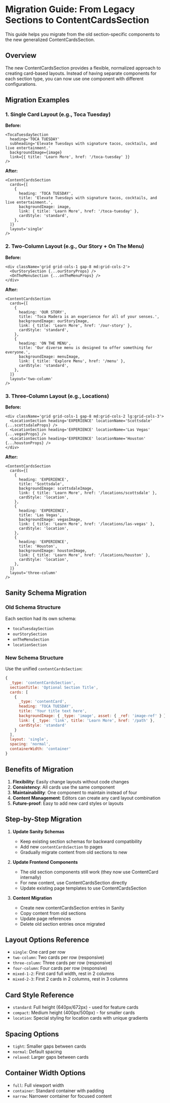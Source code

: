 # Migration Guide: From Legacy Sections to ContentCardsSection

This guide helps you migrate from the old section-specific components to the new generalized ContentCardsSection.

## Overview

The new ContentCardsSection provides a flexible, normalized approach to creating card-based layouts. Instead of having separate components for each section type, you can now use one component with different configurations.

## Migration Examples

### 1. Single Card Layout (e.g., Toca Tuesday)

**Before:**

```tsx
<TocaTuesdaySection
  heading='TOCA TUESDAY'
  subheading='Elevate Tuesdays with signature tacos, cocktails, and live entertainment.'
  backgroundImage={image}
  link={{ title: 'Learn More', href: '/toca-tuesday' }}
/>
```

**After:**

```tsx
<ContentCardsSection
  cards={[
    {
      heading: 'TOCA TUESDAY',
      title: 'Elevate Tuesdays with signature tacos, cocktails, and live entertainment.',
      backgroundImage: image,
      link: { title: 'Learn More', href: '/toca-tuesday' },
      cardStyle: 'standard',
    },
  ]}
  layout='single'
/>
```

### 2. Two-Column Layout (e.g., Our Story + On The Menu)

**Before:**

```tsx
<div className='grid grid-cols-1 gap-8 md:grid-cols-2'>
  <OurStorySection {...ourStoryProps} />
  <OnTheMenuSection {...onTheMenuProps} />
</div>
```

**After:**

```tsx
<ContentCardsSection
  cards={[
    {
      heading: 'OUR STORY',
      title: 'Toca Madera is an experience for all of your senses.',
      backgroundImage: ourStoryImage,
      link: { title: 'Learn More', href: '/our-story' },
      cardStyle: 'standard',
    },
    {
      heading: 'ON THE MENU',
      title: 'Our diverse menu is designed to offer something for everyone.',
      backgroundImage: menuImage,
      link: { title: 'Explore Menu', href: '/menu' },
      cardStyle: 'standard',
    },
  ]}
  layout='two-column'
/>
```

### 3. Three-Column Layout (e.g., Locations)

**Before:**

```tsx
<div className='grid grid-cols-1 gap-8 md:grid-cols-2 lg:grid-cols-3'>
  <LocationSection heading='EXPERIENCE' locationName='Scottsdale' {...scottsdaleProps} />
  <LocationSection heading='EXPERIENCE' locationName='Las Vegas' {...vegasProps} />
  <LocationSection heading='EXPERIENCE' locationName='Houston' {...houstonProps} />
</div>
```

**After:**

```tsx
<ContentCardsSection
  cards={[
    {
      heading: 'EXPERIENCE',
      title: 'Scottsdale',
      backgroundImage: scottsdaleImage,
      link: { title: 'Learn More', href: '/locations/scottsdale' },
      cardStyle: 'location',
    },
    {
      heading: 'EXPERIENCE',
      title: 'Las Vegas',
      backgroundImage: vegasImage,
      link: { title: 'Learn More', href: '/locations/las-vegas' },
      cardStyle: 'location',
    },
    {
      heading: 'EXPERIENCE',
      title: 'Houston',
      backgroundImage: houstonImage,
      link: { title: 'Learn More', href: '/locations/houston' },
      cardStyle: 'location',
    },
  ]}
  layout='three-column'
/>
```

## Sanity Schema Migration

### Old Schema Structure

Each section had its own schema:

- `tocaTuesdaySection`
- `ourStorySection`
- `onTheMenuSection`
- `locationSection`

### New Schema Structure

Use the unified `contentCardsSection`:

```javascript
{
  _type: 'contentCardsSection',
  sectionTitle: 'Optional Section Title',
  cards: [
    {
      _type: 'contentCard',
      heading: 'TOCA TUESDAY',
      title: 'Your title text here',
      backgroundImage: { _type: 'image', asset: { _ref: 'image-ref' } },
      link: { _type: 'link', title: 'Learn More', href: '/path' },
      cardStyle: 'standard'
    }
  ],
  layout: 'single',
  spacing: 'normal',
  containerWidth: 'container'
}
```

## Benefits of Migration

1. **Flexibility**: Easily change layouts without code changes
2. **Consistency**: All cards use the same component
3. **Maintainability**: One component to maintain instead of four
4. **Content Management**: Editors can create any card layout combination
5. **Future-proof**: Easy to add new card styles or layouts

## Step-by-Step Migration

1. **Update Sanity Schemas**

   - Keep existing section schemas for backward compatibility
   - Add new `contentCardsSection` to pages
   - Gradually migrate content from old sections to new

2. **Update Frontend Components**

   - The old section components still work (they now use ContentCard internally)
   - For new content, use ContentCardsSection directly
   - Update existing page templates to use ContentCardsSection

3. **Content Migration**
   - Create new contentCardsSection entries in Sanity
   - Copy content from old sections
   - Update page references
   - Delete old section entries once migrated

## Layout Options Reference

- `single`: One card per row
- `two-column`: Two cards per row (responsive)
- `three-column`: Three cards per row (responsive)
- `four-column`: Four cards per row (responsive)
- `mixed-1-2`: First card full width, rest in 2 columns
- `mixed-2-3`: First 2 cards in 2 columns, rest in 3 columns

## Card Style Reference

- `standard`: Full height (640px/672px) - used for feature cards
- `compact`: Medium height (400px/500px) - for smaller cards
- `location`: Special styling for location cards with unique gradients

## Spacing Options

- `tight`: Smaller gaps between cards
- `normal`: Default spacing
- `relaxed`: Larger gaps between cards

## Container Width Options

- `full`: Full viewport width
- `container`: Standard container with padding
- `narrow`: Narrower container for focused content
